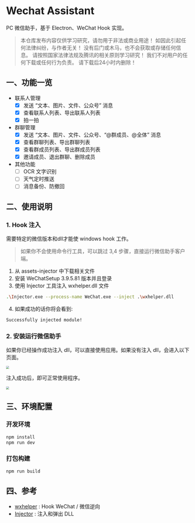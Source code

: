 # Wechat Assistant

PC 微信助手，基于 Electron、WeChat Hook 实现。

> 本仓库发布内容仅供学习研究，请勿用于非法或商业用途！ 如因此引起任何法律纠纷，与作者无关！ 没有后门或木马，也不会获取或存储任何信息。 请按照国家法律法规及腾讯的相关原则学习研究！ 我们不对用户的任何下载或任何行为负责。 请下载后24小时内删除！

## 一、功能一览

- 联系人管理
  *	[x] 发送 “文本、图片、文件、公众号” 消息
  *	[x] 查看联系人列表、导出联系人列表
  * [x] 拍一拍
- 群聊管理
  *	[x] 发送 “文本、图片、文件、公众号、“@群成员、@全体” 消息
  *	[x] 查看群聊列表、导出群聊列表
  *	[x] 查看群成员列表、导出群成员列表
  * [x] 邀请成员、退出群聊、删除成员
- 其他功能
  * [ ] OCR 文字识别
  * [ ] 天气定时推送
  * [ ] 消息备份、防撤回

## 二、使用说明

### 1. Hook 注入

需要特定的微信版本和dll才能使 windows hook 工作。

> 如果你不会使用命令行工具，可以跳过 3,4 步骤，直接运行微信助手客户端。

1. 从 assets-injector 中下载相关文件
2. 安装 WeChatSetup 3.9.5.81 版本并且登录
3. 使用 Injector 工具注入 wxhelper.dll 文件

```bash
.\Injector.exe --process-name WeChat.exe --inject .\wxhelper.dll
```

4. 如果成功的话你将会看到: 

```bash
Successfully injected module!
```

### 2. 安装运行微信助手

如果你已经操作成功注入 dll，可以直接使用应用。如果没有注入 dll，会进入以下页面。

<img src="https://img.yueluo.club/wechat-assistant/injector.png" style="zoom: 50%" />

注入成功后，即可正常使用程序。

<img src="https://img.yueluo.club/wechat-assistant/application.png" style="zoom: 50%" />

## 三、环境配置

### 开发环境

```bash
npm install
npm run dev
```

### 打包构建

```bash
npm run build
```

## 四、参考

* [wxhelper](https://github.com/ttttupup/wxhelper) : Hook WeChat / 微信逆向
* [Injector](https://github.com/nefarius/Injector) : 注入和弹出 DLL
